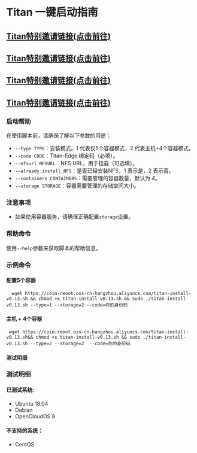 # Titan 一键启动指南

##  [Titan特别邀请链接(点击前往)](https://test1.titannet.io/intiveRegister?code=wLFnFN)
##  [Titan特别邀请链接(点击前往)](https://test1.titannet.io/intiveRegister?code=wLFnFN)
##  [Titan特别邀请链接(点击前往)](https://test1.titannet.io/intiveRegister?code=wLFnFN)
## <a href="https://test1.titannet.io/intiveRegister?code=wLFnFN" target="_blank">Titan特别邀请链接(点击前往)</a>
### 启动帮助

在使用脚本前，请确保了解以下参数的用途：

- `--type TYPE`：安装模式。1 代表仅5个容器模式，2 代表主机+4个容器模式。
- `--code CODE`：Titan-Edge 绑定码（必填）。
- `--nfsurl NFSURL`：NFS URL，用于挂载（可选填）。
- `--already_install_NFS`：是否已经安装NFS，1 表示是，2 表示否。
- `--containers CONTAINERS`：需要管理的容器数量，默认为 4。
- `--storage STORAGE`：容器需要管理的存储空间大小。

### 注意事项

- 如果使用容器服务，请确保正确配置`storage`设置。

### 帮助命令

使用`--help`参数来获取脚本的帮助信息。

### 示例命令

#### 配置5个容器
```
  wget https://coin-reoot.oss-cn-hangzhou.aliyuncs.com/titan-install-v0.13.sh && chmod +x titan-install-v0.13.sh && sudo ./titan-install-v0.13.sh --type=1 --storage=2 --code=你的身份码  
``` 

#### 主机 + 4个容器
``` 
 wget https://coin-reoot.oss-cn-hangzhou.aliyuncs.com/titan-install-v0.13.sh&& chmod +x titan-install-v0.13.sh && sudo ./titan-install-v0.13.sh --type=2 --storage=2  --code=你的身份码 
``` 

#### 测试明细 


### 测试明细

#### 已测试系统:

- Ubuntu 18.04
- Debian
- OpenCloudOS 8

#### 不支持的系统：

- CentOS
